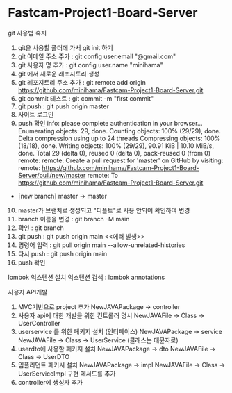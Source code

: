 # Fastcam-Project1-Board-Server

git 사용법 숙지
1. git을 사용할 폴더에 가서 git init 하기
2. git 이메일 주소 주가 : git config user.email "@gmail.com"
3. git 사용자 명 추가 :  git config user.name "minihama"
4. git 에서 새로운 래포지토리 생성
5. git 레포지토리 주소 추가 : git remote add origin https://github.com/minihama/Fastcam-Project1-Board-Server.git
6. git commit 테스트 : git commit -m "first commit"
7. git push :  git push origin master
8. 사이트 로그인
9. push 확인
info: please complete authentication in your browser...
Enumerating objects: 29, done.
Counting objects: 100% (29/29), done.
Delta compression using up to 24 threads
Compressing objects: 100% (18/18), done.
Writing objects: 100% (29/29), 90.91 KiB | 10.10 MiB/s, done.
Total 29 (delta 0), reused 0 (delta 0), pack-reused 0 (from 0)
remote:
remote: Create a pull request for 'master' on GitHub by visiting:
remote:      https://github.com/minihama/Fastcam-Project1-Board-Server/pull/new/master
remote:
To https://github.com/minihama/Fastcam-Project1-Board-Server.git
 * [new branch]      master -> master

10. master가 브랜치로 생성되고 "디폴트"로 사용 안되어 확인하여 변경
11. branch 이름을 변경 : git branch -M main
12. 확인 : git branch
13. git push : git push origin main <<에러 발생>>
14. 명령어 입력 : git pull origin main --allow-unrelated-histories
15. 다시 push : git push origin main
16. push 확인

lombok 익스텐션 설치
익스텐션 검색 : lombok annotations


사용자 API개발
1. MVC기반으로 project 추가
NewJAVAPackage -> controller
2. 사용자 api에 대한 개발을 위한 컨트롤러 명시
NewJAVAFile -> Class -> UserController
3. userservice 를 위한 페키지 설치 (인터페이스)
NewJAVAPackage -> service
NewJAVAFile -> Class -> UserService (클래스는 대뮨자로)
4. userdto에 사용할 패키지 설치
NewJAVAPackage -> dto
NewJAVAFile -> Class -> UserDTO
5. 임플리먼트 패키시 설치
NewJAVAPackage -> impl
NewJAVAFile -> Class -> UserServiceImpl
구현 메서드를 추가 
6. controller에 생성자 추가
